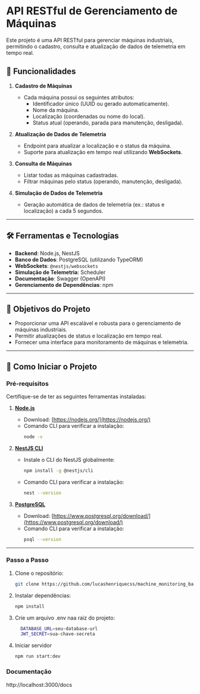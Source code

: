 # API RESTful de Gerenciamento de Máquinas

Este projeto é uma API RESTful para gerenciar máquinas industriais, permitindo o cadastro, consulta e atualização de dados de telemetria em tempo real. 

## 🚀 Funcionalidades

1. **Cadastro de Máquinas**  
   - Cada máquina possui os seguintes atributos:
     - Identificador único (UUID ou gerado automaticamente).
     - Nome da máquina.
     - Localização (coordenadas ou nome do local).
     - Status atual (operando, parada para manutenção, desligada).

2. **Atualização de Dados de Telemetria**  
   - Endpoint para atualizar a localização e o status da máquina.
   - Suporte para atualização em tempo real utilizando **WebSockets**.

3. **Consulta de Máquinas**  
   - Listar todas as máquinas cadastradas.
   - Filtrar máquinas pelo status (operando, manutenção, desligada).

4. **Simulação de Dados de Telemetria**  
   - Geração automática de dados de telemetria (ex.: status e localização) a cada 5 segundos.

---

## 🛠 Ferramentas e Tecnologias

- **Backend**: Node.js, NestJS
- **Banco de Dados**: PostgreSQL (utilizando TypeORM)
- **WebSockets**: `@nestjs/websockets`
- **Simulação de Telemetria**: Scheduler 
- **Documentação**: Swagger (OpenAPI)
- **Gerenciamento de Dependências**: npm

---

## 🎯 Objetivos do Projeto

- Proporcionar uma API escalável e robusta para o gerenciamento de máquinas industriais.
- Permitir atualizações de status e localização em tempo real.
- Fornecer uma interface para monitoramento de máquinas e telemetria.

---

## 🚀 Como Iniciar o Projeto

### Pré-requisitos

Certifique-se de ter as seguintes ferramentas instaladas:

1. **[Node.js](https://nodejs.org/)**
   - Download: [https://nodejs.org/](https://nodejs.org/)
   - Comando CLI para verificar a instalação:
     ```bash
     node -v
     ```

2. **[NestJS CLI](https://docs.nestjs.com/cli/overview)**
   - Instale o CLI do NestJS globalmente:
     ```bash
     npm install -g @nestjs/cli
     ```
   - Comando CLI para verificar a instalação:
     ```bash
     nest --version
     ```

3. **[PostgreSQL](https://www.postgresql.org/)**
   - Download: [https://www.postgresql.org/download/](https://www.postgresql.org/download/)
   - Comando CLI para verificar a instalação:
     ```bash
     psql --version
     ```

---

### Passo a Passo

1. Clone o repositório:

   ```bash
   git clone https://github.com/lucashenriquecss/machine_monitoring_backend.git
   
2. Instalar dependências:

   ```bash
   npm install

3. Crie um arquivo .env naa raiz do projeto:

   ```bash
     DATABASE_URL=seu-database-url
     JWT_SECRET=sua-chave-secreta
4. Iniciar servidor
   ```bash
   npm run start:dev

### Documentação
http://localhost:3000/docs



